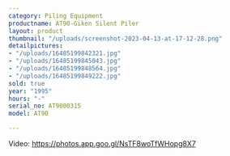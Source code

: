 ```yaml
---
category: Piling Equipment
productname: AT90-Giken Silent Piler
layout: product
thumbnail: "/uploads/screenshot-2023-04-13-at-17-12-28.png"
detailpictures:
- "/uploads/16485199842321.jpg"
- "/uploads/16485199845043.jpg"
- "/uploads/16485199848564.jpg"
- "/uploads/16485199849222.jpg"
sold: true
year: "1995"
hours: "-"
serial_no: AT9000315
model: AT90

---
```


Video: https://photos.app.goo.gl/NsTF8woTfWHopg8X7
